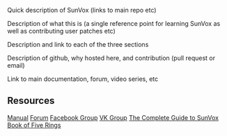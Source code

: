 Quick description of SunVox (links to main repo etc)

Description of what this is (a single reference point for learning SunVox as well as contributing user patches etc)

Description and link to each of the three sections

Description of github, why hosted here, and contribution (pull request or email)

Link to main documentation, forum, video series, etc

## Resources
[Manual](http://www.warmplace.ru/wiki/sunvox:manual_en)
[Forum](http://www.warmplace.ru/forum/viewforum.php?f=16)
[Facebook Group](https://www.facebook.com/groups/sunvox/)
[VK Group](https://vk.com/sunvoxtracker "")
[The Complete Guide to SunVox](http://sunvox-guide.readthedocs.io/en/latest/index.html)
[Book of Five Rings](https://archive.org/stream/MiyamotoMusashi-BookOfFiveRingsgoRinNoSho/Book_of_Five_Rings_djvu.txt)
